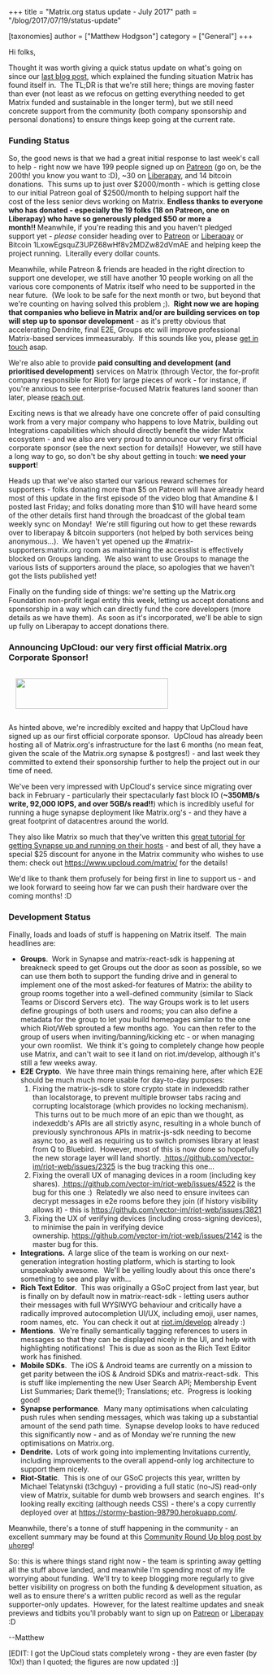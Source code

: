 +++
title = "Matrix.org status update - July 2017"
path = "/blog/2017/07/19/status-update"

[taxonomies]
author = ["Matthew Hodgson"]
category = ["General"]
+++

<p style="text-align: left;">Hi folks,</p>
Thought it was worth giving a quick status update on what's going on since our <a href="/blog/2017/07/07/a-call-to-arms-supporting-matrix/">last blog post</a>, which explained the funding situation Matrix has found itself in.  The TL;DR is that we're still here; things are moving faster than ever (not least as we refocus on getting everything needed to get Matrix funded and sustainable in the longer term), but we still need concrete support from the community (both company sponsorship and personal donations) to ensure things keep going at the current rate.

### Funding Status

So, the good news is that we had a great initial response to last week's call to help - right now we have 199 people signed up on <a href="https://patreon.com/matrixdotorg">Patreon</a> (go on, be the 200th! you know you want to :D), ~30 on <a href="https://liberapay.com/matrixdotorg/">Liberapay</a>, and 14 bitcoin donations.  This sums up to just over $2000/month - which is getting close to our initial Patreon goal of $2500/month to helping support half the cost of the less senior devs working on Matrix. <strong>Endless thanks to everyone who has donated - especially the 19 folks (18 on Patreon, one on Liberapay) who have so generously pledged $50 or more a month!! </strong>Meanwhile, if you're reading this and you haven't pledged support yet - *please* consider heading over to <a href="https://patreon.com/matrixdotorg">Patreon</a> or <a href="https://liberapay.com/matrixdotorg">Liberapay</a> or Bitcoin 1LxowEgsquZ3UPZ68wHf8v2MDZw82dVmAE and helping keep the project running.  Literally every dollar counts.

Meanwhile, while Patreon &amp; friends are headed in the right direction to support one developer, we still have another 10 people working on all the various core components of Matrix itself who need to be supported in the near future.  (We look to be safe for the next month or two, but beyond that we're counting on having solved this problem ;).  <strong>Right now we are hoping that companies who believe in Matrix and/or are building services on top will step up to sponsor development</strong> - as it's pretty obvious that accelerating Dendrite, final E2E, Groups etc will improve professional Matrix-based services immeasurably.  If this sounds like you, please <a href="mailto:matthew@matrix.org">get in touch</a> asap.

We're also able to provide <strong>paid consulting and development (and prioritised development)</strong> services on Matrix (through Vector, the for-profit company responsible for Riot) for large pieces of work - for instance, if you're anxious to see enterprise-focused Matrix features land sooner than later, please <a href="mailto:matthew@matrix.org">reach out</a>.

Exciting news is that we already have one concrete offer of paid consulting work from a very major company who happens to love Matrix, building out Integrations capabilities which should directly benefit the wider Matrix ecosystem - and we also are very proud to announce our very first official corporate sponsor (see the next section for details)!  However, we still have a long way to go, so don't be shy about getting in touch: <strong>we need your support</strong>!

Heads up that we've also started our various reward schemes for supporters - folks donating more than $5 on Patreon will have already heard most of this update in the first episode of the video blog that Amandine &amp; I posted last Friday; and folks donating more than $10 will have heard some of the other details first hand through the broadcast of the global team weekly sync on Monday!  We're still figuring out how to get these rewards over to liberapay &amp; bitcoin supporters (not helped by both services being anonymous...).  We haven't yet opened up the #matrix-supporters:matrix.org room as maintaining the accesslist is effectively blocked on Groups landing.  We also want to use Groups to manage the various lists of supporters around the place, so apologies that we haven't got the lists published yet!

Finally on the funding side of things: we're setting up the Matrix.org Foundation non-profit legal entity this week, letting us accept donations and sponsorship in a way which can directly fund the core developers (more details as we have them).  As soon as it's incorporated, we'll be able to sign up fully on Liberapay to accept donations there.

### Announcing <strong>UpCloud</strong>: our very first official Matrix.org Corporate Sponsor!

<a href="https://www.upcloud.com/matrix"><img style="padding: 1em" src="/blog/wp-content/uploads/2017/07/upcloud-logo-horizontal-300x60.png" alt="" width="300" height="60" class="aligncenter size-medium wp-image-2631" /></a>

As hinted above, we're incredibly excited and happy that UpCloud have signed up as our first official corporate sponsor.  UpCloud has already been hosting all of Matrix.org's infrastructure for the last 6 months (no mean feat, given the scale of the Matrix.org synapse &amp; postgres!) - and last week they committed to extend their sponsorship further to help the project out in our time of need.

We've been very impressed with UpCloud's service since migrating over back in February - particularly their spectacularly fast block IO (<b>~350MB/s write, 92,000 IOPS, and over 5GB/s read!!</b>) which is incredibly useful for running a huge synapse deployment like Matrix.org's - and they have a great footprint of datacentres around the world.

They also like Matrix so much that they've written this <a href="https://www.upcloud.com/support/install-matrix-synapse/">great tutorial for getting Synapse up and running on their hosts</a> - and best of all, they have a special $25 discount for anyone in the Matrix community who wishes to use them: check out <a href="https://www.upcloud.com/matrix/">https://www.upcloud.com/matrix/</a> for the details!

We'd like to thank them profusely for being first in line to support us - and we look forward to seeing how far we can push their hardware over the coming months! :D

### Development Status

Finally, loads and loads of stuff is happening on Matrix itself.  The main headlines are:
<ul>
 	<li><strong>Groups</strong>.  Work in Synapse and matrix-react-sdk is happening at breakneck speed to get Groups out the door as soon as possible, so we can use them both to support the funding drive and in general to implement one of the most asked-for features of Matrix: the ability to group rooms together into a well-defined community (similar to Slack Teams or Discord Servers etc).  The way Groups work is to let users define groupings of both users and rooms; you can also define a metadata for the group to let you build homepages similar to the one which Riot/Web sprouted a few months ago.  You can then refer to the group of users when inviting/banning/kicking etc - or when managing your own roomlist.  We think it's going to completely change how people use Matrix, and can't wait to see it land on riot.im/develop, although it's still a few weeks away.</li>
 	<li><strong>E2E Crypto</strong>.  We have three main things remaining here, after which E2E should be much much more usable for day-to-day purposes:
<ol>
 	<li>Fixing the matrix-js-sdk to store crypto state in indexeddb rather than localstorage, to prevent multiple browser tabs racing and corrupting localstorage (which provides no locking mechanism).  This turns out to be much more of an epic than we thought, as indexeddb's APIs are all strictly async, resulting in a whole bunch of previously synchronous APIs in matrix-js-sdk needing to become async too, as well as requiring us to switch promises library at least from Q to Bluebird.  However, most of this is now done so hopefully the new storage layer will land shortly. <a href="https://github.com/vector-im/riot-web/issues/2325"> https://github.com/vector-im/riot-web/issues/2325</a> is the bug tracking this one...</li>
 	<li>Fixing the overall UX of managing devices in a room (including key shares). <a href="https://github.com/vector-im/riot-web/issues/4522"> https://github.com/vector-im/riot-web/issues/4522</a> is the bug for this one :)  Relatedly we also need to ensure invitees can decrypt messages in e2e rooms before they join (if history visibility allows it) - this is <a href="https://github.com/vector-im/riot-web/issues/3821">https://github.com/vector-im/riot-web/issues/3821</a></li>
 	<li>Fixing the UX of verifying devices (including cross-signing devices), to minimise the pain in verifying device ownership. <a href="https://github.com/vector-im/riot-web/issues/2142">https://github.com/vector-im/riot-web/issues/2142</a> is the master bug for this.</li>
</ol>
</li>
 	<li><strong>Integrations.  </strong>A large slice of the team is working on our next-generation integration hosting platform, which is starting to look unspeakably awesome.  We'll be yelling loudly about this once there's something to see and play with...
<strong>
</strong></li>
 	<li><strong>Rich Text Editor</strong>.  This was originally a GSoC project from last year, but is finally on by default now in matrix-react-sdk - letting users author their messages with full WYSIWYG behaviour and critically have a radically improved autocompletion UI/UX, including emoji, user names, room names, etc.  You can check it out at <a href="https://riot.im/develop">riot.im/develop</a> already :)</li>
 	<li><strong>Mentions</strong>.  We're finally semantically tagging references to users in messages so that they can be displayed nicely in the UI, and help with highlighting notifications!  This is due as soon as the Rich Text Editor work has finished.</li>
 	<li><strong>Mobile SDKs</strong>.  The iOS &amp; Android teams are currently on a mission to get parity between the iOS &amp; Android SDKs and matrix-react-sdk.  This is stuff like implementing the new User Search API; Membership Event List Summaries; Dark theme(!); Translations; etc.  Progress is looking good!</li>
 	<li><strong>Synapse performance</strong>.  Many many optimisations when calculating push rules when sending messages, which was taking up a substantial amount of the send path time.  Synapse develop looks to have reduced this significantly now - and as of Monday we're running the new optimisations on Matrix.org.</li>
 	<li><strong>Dendrite.  </strong>Lots of work going into implementing Invitations currently, including improvements to the overall append-only log architecture to support them nicely.</li>
 	<li><strong>Riot-Static</strong>.  This is one of our GSoC projects this year, written by Michael Telatynski (t3chguy) - providing a full static (no-JS) read-only view of Matrix, suitable for dumb web browsers and search engines.  It's looking really exciting (although needs CSS) - there's a copy currently deployed over at <a href="https://stormy-bastion-98790.herokuapp.com/">https://stormy-bastion-98790.herokuapp.com/</a>.</li>
</ul>
Meanwhile, there's a tonne of stuff happening in the community - an excellent summary may be found at this <a href="https://www.uhoreg.ca/blog/20170714-0834">Community Round Up blog post by uhoreg</a>!

So: this is where things stand right now - the team is sprinting away getting all the stuff above landed, and meanwhile I'm spending most of my life worrying about funding.  We'll try to keep blogging more regularly to give better visibility on progress on both the funding &amp; development situation, as well as to ensure there's a written public record as well as the regular supporter-only updates.  However, for the latest realtime updates and sneak previews and tidbits you'll probably want to sign up on <a href="https://patreon.com/matrixdotorg">Patreon</a> or <a href="https://liberapay.com/matrixdotorg">Liberapay</a> :D

--Matthew

[EDIT: I got the UpCloud stats completely wrong - they are even faster (by 10x!) than I quoted; the figures are now updated :)]
